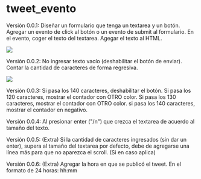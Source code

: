 # tweet_evento
Versión 0.0.1:
Diseñar un formulario que tenga un textarea y un botón.
Agregar un evento de click al botón o un evento de submit al formulario.
En el evento, coger el texto del textarea.
Agegar el texto al HTML.

![](http://2.1m.yt/riWjcvI.jpg)

Versión 0.0.2:
No ingresar texto vacío (deshabilitar el botón de enviar).
Contar la cantidad de caracteres de forma regresiva.

![](http://1.1m.yt/ZWUaTSR.jpg)

Versión 0.0.3:
Si pasa los 140 caracteres, deshabilitar el botón.
Si pasa los 120 caracteres, mostrar el contador con OTRO color.
Si pasa los 130 caracteres, mostrar el contador con OTRO color.
si pasa los 140 caracteres, mostrar el contador en negativo.

Versión 0.0.4:
Al presionar enter ("/n") que crezca el textarea de acuerdo al tamaño del texto.

Versión 0.0.5: (Extra)
Si la cantidad de caracteres ingresados (sin dar un enter), supera al tamaño del textarea por defecto, 
debe de agregarse una línea más para que no aparezca el scroll. (Si en caso aplica)

Versión 0.0.6: (Extra)
Agregar la hora en que se publicó el tweet. En el formato de 24 horas: hh:mm
